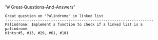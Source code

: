 "# Great-Questions-And-Answers" 

    Great question on "Palindrome" in linked list
    --------------------------------------------------------------------
    Palindrome: Implement a function to check if a linked list is a palindrome.
    Hints:#5, #13, #29, #61, #101